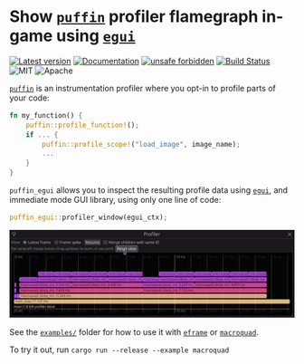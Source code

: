 # Show [`puffin`](https://github.com/EmbarkStudios/puffin/) profiler flamegraph in-game using [`egui`](https://github.com/emilk/egui)

[![Latest version](https://img.shields.io/crates/v/puffin_egui.svg)](https://crates.io/crates/puffin_egui)
[![Documentation](https://docs.rs/puffin_egui/badge.svg)](https://docs.rs/puffin_egui)
[![unsafe forbidden](https://img.shields.io/badge/unsafe-forbidden-success.svg)](https://github.com/rust-secure-code/safety-dance/)
[![Build Status](https://github.com/emilk/puffin_egui/workflows/CI/badge.svg)](https://github.com/emilk/puffin_egui/actions?workflow=CI)
![MIT](https://img.shields.io/badge/license-MIT-blue.svg)
![Apache](https://img.shields.io/badge/license-Apache-blue.svg)

[`puffin`](https://github.com/EmbarkStudios/puffin/) is an instrumentation profiler where you opt-in to profile parts of your code:

``` rust
fn my_function() {
    puffin::profile_function!();
    if ... {
        puffin::profile_scope!("load_image", image_name);
        ...
    }
}
```

`puffin_egui` allows you to inspect the resulting profile data using [`egui`](https://github.com/emilk/egui), and immediate mode GUI library, using only one line of code:

``` rust
puffin_egui::profiler_window(egui_ctx);
```

<img src="media/demo-2021-05-05.gif">

See the [`examples/`](examples/) folder for how to use it with [`eframe`](docs.rs/eframe) or [`macroquad`](https://github.com/not-fl3/macroquad).

To try it out, run `cargo run --release --example macroquad`
